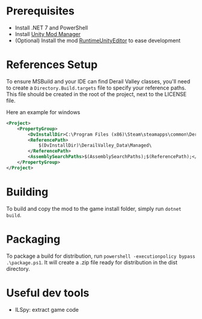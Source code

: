 # Prerequisites

- Install .NET 7 and PowerShell
- Install [Unity Mod Manager](https://www.nexusmods.com/site/mods/21)
- (Optional) Install the mod [RuntimeUnityEditor](https://github.com/ManlyMarco/RuntimeUnityEditor) to ease development

# References Setup

To ensure MSBuild and your IDE can find Derail Valley classes, you'll need to create a `Directory.Build.targets` file to specify your reference paths. This file should be created in the root of the project, next to the LICENSE file.

Here an example for windows
```xml
<Project>
	<PropertyGroup>
		<DvInstallDir>C:\Program Files (x86)\Steam\steamapps\common\Derail Valley</DvInstallDir>
		<ReferencePath>
			$(DvInstallDir)\DerailValley_Data\Managed\
		</ReferencePath>
		<AssemblySearchPaths>$(AssemblySearchPaths);$(ReferencePath);</AssemblySearchPaths>
	</PropertyGroup>
</Project>
```

# Building

To build and copy the mod to the game install folder, simply run `dotnet build`.

# Packaging

To package a build for distribution, run `powershell -executionpolicy bypass .\package.ps1`. It will create a .zip file ready for distribution in the dist directory.

# Useful dev tools

- ILSpy: extract game code